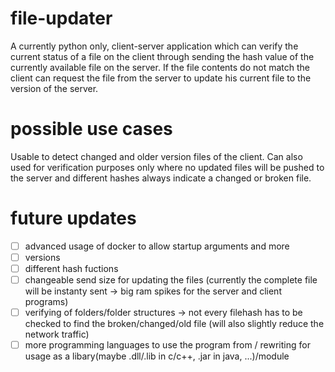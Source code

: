 # file-updater

A currently python only, client-server application which can verify the current status of a file on the client through sending the hash value of the currently available file on the server. If the file contents do not match the client can request the file from the server to update his current file to the version of the server. 

# possible use cases

Usable to detect changed and older version files of the client. Can also used for verification purposes only where no updated files will be pushed to the server and different hashes always indicate a changed or broken file.

# future updates

- [ ] advanced usage of docker to allow startup arguments and more
- [ ] versions
- [ ] different hash fuctions
- [ ] changeable send size for updating the files (currently the complete file will be instanty sent -> big ram spikes for the server and client programs)
- [ ] verifying of folders/folder structures -> not every filehash has to be checked to find the broken/changed/old file (will also slightly reduce the network traffic)
- [ ] more programming languages to use the program from / rewriting for usage as a libary(maybe .dll/.lib in c/c++, .jar in java, ...)/module
